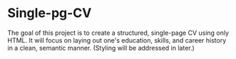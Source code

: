 # Single-pg-CV
The goal of this project is to create a structured, single-page CV using only HTML. It will focus on laying out one's education, skills, and career history in a clean, semantic manner. (Styling will be addressed in later.)

